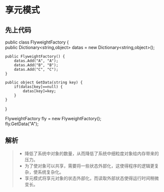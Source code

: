 # 享元模式 

## 先上代码 
public class FlyweightFactory {  
    public Dictionary<string,object> datas = new Dictionary<string,object>();  

    public FlyweightFactory() {  
        datas.Add("A", "A");  
        datas.Add("B", "B");  
        datas.Add("C", "C");  
    }  

    public object GetData(string key) {  
        if(datas[key]==null) {  
			datas[key]=key;  
		}  
    }  
}  

FlyweightFactory fly = new FlyweightFactory();  
fly.GetData("A");  

## 解析
> * 降低了系统中对象的数量，从而降低了系统中细粒度对象给内存带来的压力。
> * 为了使对象可以共享，需要将一些状态外部化，这使得程序的逻辑更复杂，使系统复杂化。
> * 享元模式将享元对象的状态外部化，而读取外部状态使得运行时间稍微变长。